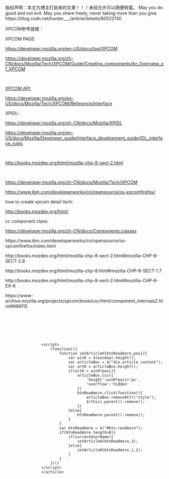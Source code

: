 <article>
		<div id="article_content" class="article_content clearfix csdn-tracking-statistics" data-pid="blog" data-mod="popu_307" data-dsm="post">
								<div class="article-copyright">
					版权声明：本文为博主打劫来的文章！！！未经允许可以随便转载。 May you do good and not evil.  May you share freely, never taking more than you give.					https://blog.csdn.net/hunter___/article/details/80522130				</div>
								            <link rel="stylesheet" href="https://csdnimg.cn/release/phoenix/template/css/ck_htmledit_views-e2445db1a8.css">
						<div class="htmledit_views">
                <p>XPCOM参考链接：<br></p><p>XPCOM PAGE:</p><p><a href="https://developer.mozilla.org/en-US/docs/tag/XPCOM" rel="nofollow" target="_blank">https://developer.mozilla.org/en-US/docs/tag/XPCOM</a><br></p><p><a href="https://developer.mozilla.org/zh-CN/docs/Mozilla/Tech/XPCOM/Guide/Creating_components/An_Overview_of_XPCOM" rel="nofollow" target="_blank">https://developer.mozilla.org/zh-CN/docs/Mozilla/Tech/XPCOM/Guide/Creating_components/An_Overview_of_XPCOM</a><br></p><p><br></p><p><a href="https://developer.mozilla.org/en-US/docs/Mozilla/Tech/XPCOM/Reference/Interfacehttp://" rel="nofollow" target="_blank">XPCOM API: <br></a></p><p><a href="https://developer.mozilla.org/en-US/docs/Mozilla/Tech/XPCOM/Reference/Interfacehttp://" rel="nofollow" target="_blank"> https://developer.mozilla.org/en-US/docs/Mozilla/Tech/XPCOM/Reference/Interface</a></p><p>XPIDL:</p><p><a href="https://developer.mozilla.org/zh-CN/docs/Mozilla/XPIDL" rel="nofollow" target="_blank">https://developer.mozilla.org/zh-CN/docs/Mozilla/XPIDL</a><br></p><p><a href="https://developer.mozilla.org/en-US/docs/Mozilla/Developer_guide/Interface_development_guide/IDL_interface_rules" rel="nofollow" target="_blank">https://developer.mozilla.org/en-US/docs/Mozilla/Developer_guide/Interface_development_guide/IDL_interface_rules</a><br></p><p><br></p><p><a href="http://books.mozdev.org/html/mozilla-chp-8-sect-2.html" rel="nofollow" target="_blank">http://books.mozdev.org/html/mozilla-chp-8-sect-2.html</a></p><p><br></p><p><a href="https://developer.mozilla.org/zh-CN/docs/Mozilla/Tech/XPCOM" rel="nofollow" target="_blank">https://developer.mozilla.org/zh-CN/docs/Mozilla/Tech/XPCOM</a><br></p><p><a href="https://www.ibm.com/developerworks/cn/opensource/os-xpcomfirefox/" rel="nofollow" target="_blank">https://www.ibm.com/developerworks/cn/opensource/os-xpcomfirefox/</a><br></p><p>how to create xpcom detail tech:</p><p><a href="http://books.mozdev.org/html/" rel="nofollow" target="_blank">http://books.mozdev.org/html/</a><br></p><p>cc component class:</p><p><a href="https://developer.mozilla.org/zh-CN/docs/Components.classes" rel="nofollow" target="_blank">https://developer.mozilla.org/zh-CN/docs/Components.classes</a><br></p><p>https://www.ibm.com/developerworks/cn/opensource/os-xpcomfirefox/index.html<br></p><p>http://books.mozdev.org/html/mozilla-chp-8-sect-2.html#mozilla-CHP-8-SECT-2.8<br></p><p>http://books.mozdev.org/html/mozilla-chp-8.html#mozilla-CHP-8-SECT-1.7<br></p><p>http://books.mozdev.org/html/mozilla-chp-8-sect-2.html#mozilla-CHP-8-EX-6</p><p>https://www-archive.mozilla.org/projects/xpcom/book/cxc/html/component_internals2.html#999115<br></p><p><br></p><p><br></p><p><br></p>            </div>
                </div>
									
					<script>
						(function(){
							function setArticleH(btnReadmore,posi){
								var winH = $(window).height();
								var articleBox = $("div.article_content");
								var artH = articleBox.height();
								if(artH > winH*posi){
									articleBox.css({
										'height':winH*posi+'px',
										'overflow':'hidden'
									})
									btnReadmore.click(function(){
										articleBox.removeAttr("style");
										$(this).parent().remove();
									})
								}else{
									btnReadmore.parent().remove();
								}
							}
							var btnReadmore = $("#btn-readmore");
							if(btnReadmore.length>0){
								if(currentUserName){
									setArticleH(btnReadmore,3);
								}else{
									setArticleH(btnReadmore,1.2);
								}
							}
						})()
					</script>
					</article>
